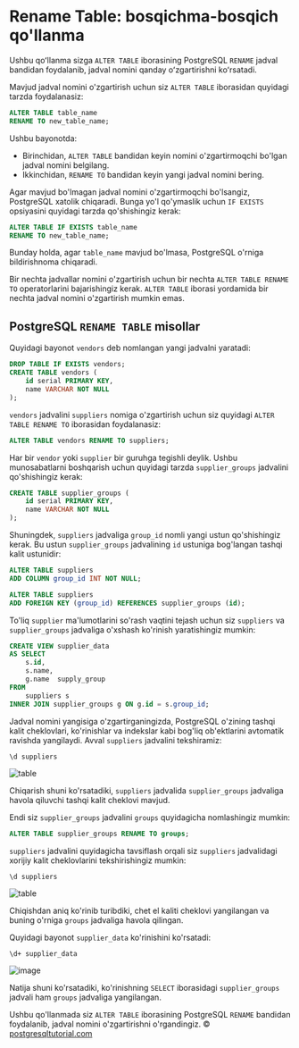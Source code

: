# Rename Table: bosqichma-bosqich qo'llanma

Ushbu qoʻllanma sizga `ALTER TABLE` iborasining PostgreSQL `RENAME` jadval bandidan foydalanib, jadval nomini qanday oʻzgartirishni koʻrsatadi.

Mavjud jadval nomini o'zgartirish uchun siz `ALTER TABLE` iborasidan quyidagi tarzda foydalanasiz:
```sql
ALTER TABLE table_name
RENAME TO new_table_name;
```

Ushbu bayonotda:
* Birinchidan, `ALTER TABLE` bandidan keyin nomini o'zgartirmoqchi bo'lgan jadval nomini belgilang.
* Ikkinchidan, `RENAME TO` bandidan keyin yangi jadval nomini bering.

Agar mavjud bo'lmagan jadval nomini o'zgartirmoqchi bo'lsangiz, PostgreSQL xatolik chiqaradi. Bunga yo'l qo'ymaslik uchun `IF EXISTS` opsiyasini quyidagi tarzda qo'shishingiz kerak:
```sql
ALTER TABLE IF EXISTS table_name
RENAME TO new_table_name;
```

Bunday holda, agar `table_name` mavjud bo'lmasa, PostgreSQL o'rniga bildirishnoma chiqaradi.

Bir nechta jadvallar nomini o'zgartirish uchun bir nechta `ALTER TABLE RENAME TO` operatorlarini bajarishingiz kerak. `ALTER TABLE` iborasi yordamida bir nechta jadval nomini o'zgartirish mumkin emas.

## PostgreSQL `RENAME TABLE` misollar

Quyidagi bayonot `vendors` deb nomlangan yangi jadvalni yaratadi:
```sql
DROP TABLE IF EXISTS vendors;
CREATE TABLE vendors (
    id serial PRIMARY KEY,
    name VARCHAR NOT NULL
);
```
`vendors` jadvalini `suppliers` nomiga o'zgartirish uchun siz quyidagi `ALTER TABLE RENAME TO` iborasidan foydalanasiz:
```sql
ALTER TABLE vendors RENAME TO suppliers;
```
Har bir `vendor` yoki `supplier` bir guruhga tegishli deylik. Ushbu munosabatlarni boshqarish uchun quyidagi tarzda `supplier_groups` jadvalini qo'shishingiz kerak:
```sql
CREATE TABLE supplier_groups (
    id serial PRIMARY KEY,
    name VARCHAR NOT NULL
);
```

Shuningdek, `suppliers` jadvaliga `group_id` nomli yangi ustun qo'shishingiz kerak. Bu ustun `supplier_groups` jadvalining `id` ustuniga bog'langan tashqi kalit ustunidir:
```sql
ALTER TABLE suppliers 
ADD COLUMN group_id INT NOT NULL;

ALTER TABLE suppliers 
ADD FOREIGN KEY (group_id) REFERENCES supplier_groups (id);
```

To'liq `supplier` ma'lumotlarini so'rash vaqtini tejash uchun siz `suppliers` va `supplier_groups` jadvaliga o'xshash ko'rinish yaratishingiz mumkin:
```sql
CREATE VIEW supplier_data 
AS SELECT
    s.id,
    s.name,
    g.name  supply_group
FROM
    suppliers s
INNER JOIN supplier_groups g ON g.id = s.group_id;
```
Jadval nomini yangisiga o'zgartirganingizda, PostgreSQL o'zining tashqi kalit cheklovlari, ko'rinishlar va indekslar kabi bog'liq ob'ektlarini avtomatik ravishda yangilaydi. Avval `suppliers` jadvalini tekshiramiz:
```sql
\d suppliers
```

![table](https://www.postgresqltutorial.com/wp-content/uploads/2020/07/postgresql-rename-table-example.png)

Chiqarish shuni ko'rsatadiki, `suppliers` jadvalida `supplier_groups` jadvaliga havola qiluvchi tashqi kalit cheklovi mavjud.

Endi siz `supplier_groups` jadvalini `groups` quyidagicha nomlashingiz mumkin:
```sql
ALTER TABLE supplier_groups RENAME TO groups;
```
`suppliers` jadvalini quyidagicha tavsiflash orqali siz `suppliers` jadvalidagi xorijiy kalit cheklovlarini tekshirishingiz mumkin:
```
\d suppliers
```
![table](https://www.postgresqltutorial.com/wp-content/uploads/2020/07/postgresql-rename-table-with-foreign-key-constraint.png)


Chiqishdan aniq ko'rinib turibdiki, chet el kaliti cheklovi yangilangan va buning o'rniga `groups` jadvaliga havola qilingan.

Quyidagi bayonot `supplier_data` ko'rinishini ko'rsatadi:
```
\d+ supplier_data
```
![image](https://www.postgresqltutorial.com/wp-content/uploads/2020/07/postgresql-rename-table-with-foreign-key-constraint-1.png)

Natija shuni ko'rsatadiki, ko'rinishning `SELECT` iborasidagi `supplier_groups` jadvali ham `groups` jadvaliga yangilangan.

Ushbu qo'llanmada siz `ALTER TABLE` iborasining PostgreSQL `RENAME` bandidan foydalanib, jadval nomini o'zgartirishni o'rgandingiz.
© [postgresqltutorial.com](https://www.postgresqltutorial.com/postgresql-tutorial/postgresql-rename-table/)